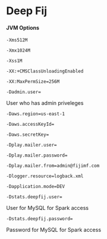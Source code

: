 Deep Fij
==================

#### JVM Options
```
-Xms512M
```
```
-Xmx1024M
```
```
-Xss1M
```
```
-XX:+CMSClassUnloadingEnabled
```
```
-XX:MaxPermSize=256M
```
```
-Dadmin.user=
```
User who has admin priveleges
```
-Daws.region=us-east-1
```
```
-Daws.accessKeyId=
```
```
-Daws.secretKey=
```
```
-Dplay.mailer.user=
```
```
-Dplay.mailer.password=
```
```
-Dplay.mailer.from=admin@fijimf.com
```
```
-Dlogger.resource=logback.xml
```
```
-Dapplication.mode=DEV
```
```
-Dstats.deepfij.user=
```
User for MySQL for Spark access
```
-Dstats.deepfij.password=
```
Password for MySQL for Spark access
